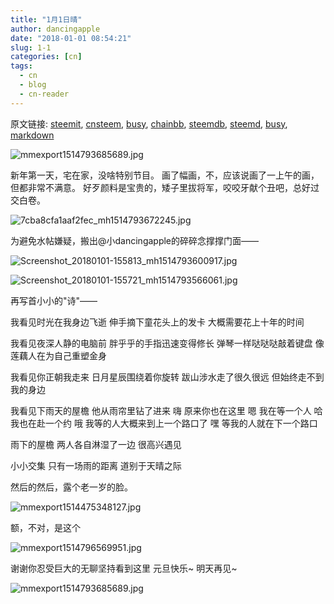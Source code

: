 ```yaml
---
title: "1月1日晴"
author: dancingapple
date: "2018-01-01 08:54:21"
slug: 1-1
categories: [cn]
tags: 
  - cn
  - blog
  - cn-reader
---
```


原文链接: [steemit](https://steemit.com), [cnsteem](https://cnsteem.com), [busy](https://busy.org), [chainbb](https://chainbb.com), [steemdb](https://steemdb.com), [steemd](https://steemd.com), [busy](https://busy.org), [markdown](https://raw.githubusercontent.com/pzhaonet/steem_dancingapple/master/content/post/1-1.md)

![mmexport1514793685689.jpg](https://steemitimages.com/DQmcX9Rtba7SRP6rjEvUaYWHrJ4Rj4XS47omNaVRhJknn1g/mmexport1514793685689.jpg)

新年第一天，宅在家，没啥特别节目。
画了幅画，不，应该说画了一上午的画，但都非常不满意。
好歹颜料是宝贵的，矮子里拔将军，咬咬牙献个丑吧，总好过交白卷。

![7cba8cfa1aaf2fec_mh1514793672245.jpg](https://steemitimages.com/DQmcvCuigAcUVEyC1R5AXWAC2vyNW11ecGdRKECDJXxGw5J/7cba8cfa1aaf2fec_mh1514793672245.jpg)

为避免水帖嫌疑，搬出@小dancingapple的碎碎念撑撑门面——

![Screenshot_20180101-155813_mh1514793600917.jpg](https://steemitimages.com/DQmaXu81zMJHX7SFAxpJthythM1AWEogqeSHFLX1KPkZUjk/Screenshot_20180101-155813_mh1514793600917.jpg)

![Screenshot_20180101-155721_mh1514793566061.jpg](https://steemitimages.com/DQmdRu2E22M1kY8v23TBgei9WM6SQqcQNhUe3JjDrXMBLQP/Screenshot_20180101-155721_mh1514793566061.jpg)

再写首小小的"诗"——

我看见时光在我身边飞逝
伸手摘下童花头上的发卡
大概需要花上十年的时间

我看见夜深人静的电脑前
胖乎乎的手指迅速变得修长
弹琴一样哒哒哒敲着键盘
像莲藕人在为自己重塑金身

我看见你正朝我走来
日月星辰围绕着你旋转
跋山涉水走了很久很远
但始终走不到我的身边

我看见下雨天的屋檐
他从雨帘里钻了进来
嗨
原来你也在这里
嗯
我在等一个人
哈
我也在赴一个约
哦
我等的人大概来到上一个路口了
嘿
等我的人就在下一个路口

雨下的屋檐
两人各自淋湿了一边
很高兴遇见

小小交集
只有一场雨的距离
道别于天晴之际


然后的然后，露个老一岁的脸。

![mmexport1514475348127.jpg](https://steemitimages.com/DQmUjSo4XpFGgX5qW3gfniuiSBwsDzxSDijsThMyjd9pM7H/mmexport1514475348127.jpg)

额，不对，是这个

![mmexport1514796569951.jpg](https://steemitimages.com/DQmaQfYeLoKyN7gKe9mCAjpcmGCc5eS9KCKM1XUZn1n4Spa/mmexport1514796569951.jpg)

谢谢你忍受巨大的无聊坚持看到这里
元旦快乐~
明天再见~



![mmexport1514793685689.jpg](https://steemitimages.com/DQmcX9Rtba7SRP6rjEvUaYWHrJ4Rj4XS47omNaVRhJknn1g/mmexport1514793685689.jpg)
